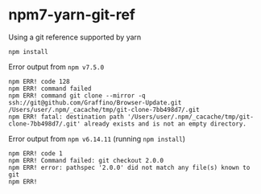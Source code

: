 # npm7-yarn-git-ref

Using a git reference supported by yarn

```
npm install
```

Error output from `npm v7.5.0`

```
npm ERR! code 128
npm ERR! command failed
npm ERR! command git clone --mirror -q ssh://git@github.com/Graffino/Browser-Update.git /Users/user/.npm/_cacache/tmp/git-clone-7bb498d7/.git
npm ERR! fatal: destination path '/Users/user/.npm/_cacache/tmp/git-clone-7bb498d7/.git' already exists and is not an empty directory.
```

Error output from `npm v6.14.11` (running `npm install`)

```
npm ERR! code 1
npm ERR! Command failed: git checkout 2.0.0
npm ERR! error: pathspec '2.0.0' did not match any file(s) known to git
npm ERR! 
```
